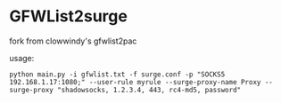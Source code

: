 # GFWList2surge

fork from clowwindy's gfwlist2pac

usage:


```
python main.py -i gfwlist.txt -f surge.conf -p "SOCKS5 192.168.1.17:1080;" --user-rule myrule --surge-proxy-name Proxy --surge-proxy "shadowsocks, 1.2.3.4, 443, rc4-md5, password"
```
